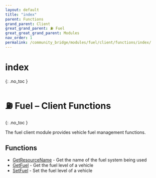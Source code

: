 ```yaml
---
layout: default
title: "index"
parent: Functions
grand_parent: Client
great_grand_parent: ⛽ Fuel
great_great_grand_parent: Modules
nav_order: 1
permalink: /community_bridge/modules/fuel/client/functions/index/
---
```


# index
{: .no_toc }

# ⛽ Fuel – Client Functions
{: .no_toc }

The fuel client module provides vehicle fuel management functions.

## Functions

- [GetResourceName](GetResourceName.md) - Get the name of the fuel system being used
- [GetFuel](GetFuel.md) - Get the fuel level of a vehicle  
- [SetFuel](SetFuel.md) - Set the fuel level of a vehicle